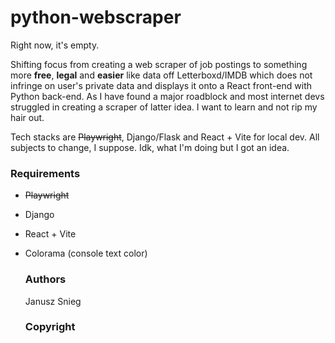 # python-webscraper

Right now, it's empty. 

Shifting focus from creating a web scraper of job postings to something more **free**, **legal** and **easier** like data off Letterboxd/IMDB which does not infringe on user's private data and displays it onto a React front-end with Python back-end. As I have found a major roadblock and most internet devs struggled in creating a scraper of latter idea. I want to learn and not rip my hair out.

Tech stacks are ~~Playwright~~, Django/Flask and React + Vite for local dev. All subjects to change, I suppose. Idk, what I'm doing but I got an idea.

### Requirements

- ~~Playwright~~
- Django
- React + Vite
- Colorama (console text color)

  ### Authors

  Janusz Snieg

  ### Copyright
